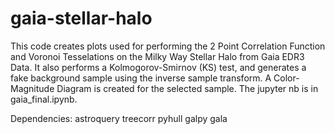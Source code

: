 # gaia-stellar-halo

This code creates plots used for performing the 2 Point Correlation Function and Voronoi Tesselations on the Milky Way Stellar Halo from Gaia EDR3 Data. It also performs a Kolmogorov-Smirnov (KS) test, and generates a fake background sample using the inverse sample transform. A Color-Magnitude Diagram is created for the selected sample. The jupyter nb is in gaia_final.ipynb.

Dependencies:
astroquery
treecorr
pyhull
galpy
gala
